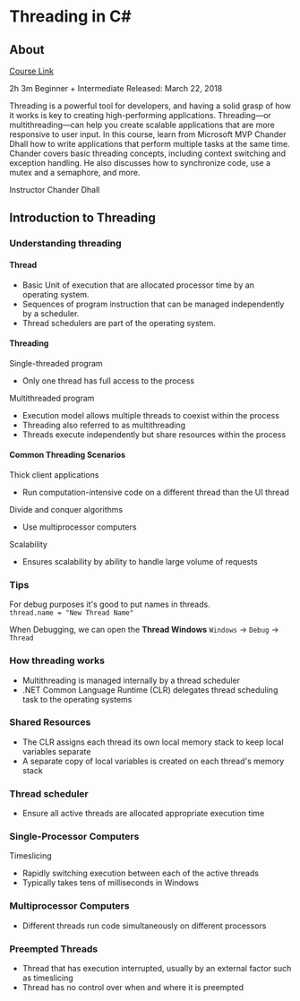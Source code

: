 # Threading in C#

## About

[Course Link](https://www.linkedin.com/learning/threading-in-c-sharp)

2h 3m  Beginner + Intermediate  Released: March 22, 2018  

Threading is a powerful tool for developers, and having a solid grasp of how it works is key to creating high-performing applications. Threading—or multithreading—can help you create scalable applications that are more responsive to user input. In this course, learn from Microsoft MVP Chander Dhall how to write applications that perform multiple tasks at the same time. Chander covers basic threading concepts, including context switching and exception handling. He also discusses how to synchronize code, use a mutex and a semaphore, and more.

Instructor Chander Dhall

## Introduction to Threading

### Understanding threading

#### Thread

* Basic Unit of execution that are allocated processor time by an operating system.
* Sequences of program instruction that can be managed independently by a scheduler.
* Thread schedulers are part of the operating system.

#### Threading

Single-threaded program

* Only one thread has full access to the process

Multithreaded program

* Execution model allows multiple threads to coexist within the process
* Threading also referred to as multithreading
* Threads execute independently but share resources within the process

#### Common Threading Scenarios

Thick client applications

* Run computation-intensive code on a different thread than the UI thread

Divide and conquer algorithms

* Use multiprocessor computers

Scalability

* Ensures scalability by ability to handle large volume of requests

### Tips

For debug purposes it's good to put names in threads.  
`thread.name = "New Thread Name" `

When Debugging, we can open the **Thread Windows**
`Windows` -> `Debug` -> `Thread`


### How threading works

* Multithreading is managed internally by a thread scheduler
* .NET Common Language Runtime (CLR) delegates thread scheduling task to the operating systems

### Shared Resources

* The CLR assigns each thread its own local memory stack to keep local variables separate
* A separate copy of local variables is created on each thread's memory stack

### Thread scheduler

* Ensure all active threads are allocated appropriate execution time

### Single-Processor Computers

Timeslicing

* Rapidly switching execution between each of the active threads
* Typically takes tens of milliseconds in Windows

### Multiprocessor Computers

* Different threads run code simultaneously on different processors

### Preempted Threads

* Thread that has execution interrupted, usually by an external factor such as timeslicing
* Thread has no control over when and where it is preempted